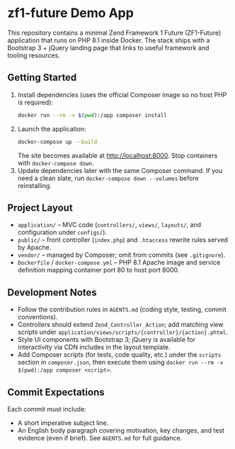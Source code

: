 # zf1-future Demo App

This repository contains a minimal Zend Framework 1 Future (ZF1-Future) application that runs on PHP 8.1 inside Docker. The stack ships with a Bootstrap 3 + jQuery landing page that links to useful framework and tooling resources.

## Getting Started

1. Install dependencies (uses the official Composer image so no host PHP is required):
   ```bash
   docker run --rm -v $(pwd):/app composer install
   ```
2. Launch the application:
   ```bash
   docker-compose up --build
   ```
   The site becomes available at <http://localhost:8000>. Stop containers with `docker-compose down`.
3. Update dependencies later with the same Composer command. If you need a clean slate, run `docker-compose down --volumes` before reinstalling.

## Project Layout

- `application/` – MVC code (`controllers/`, `views/`, `layouts/`, and configuration under `configs/`).
- `public/` – front controller (`index.php`) and `.htaccess` rewrite rules served by Apache.
- `vendor/` – managed by Composer; omit from commits (see `.gitignore`).
- `Dockerfile` / `docker-compose.yml` – PHP 8.1 Apache image and service definition mapping container port 80 to host port 8000.

## Development Notes

- Follow the contribution rules in `AGENTS.md` (coding style, testing, commit conventions).
- Controllers should extend `Zend_Controller_Action`; add matching view scripts under `application/views/scripts/{controller}/{action}.phtml`.
- Style UI components with Bootstrap 3; jQuery is available for interactivity via CDN includes in the layout template.
- Add Composer scripts (for tests, code quality, etc.) under the `scripts` section in `composer.json`, then execute them using `docker run --rm -v $(pwd):/app composer <script>`.

## Commit Expectations

Each commit must include:
- A short imperative subject line.
- An English body paragraph covering motivation, key changes, and test evidence (even if brief). See `AGENTS.md` for full guidance.
